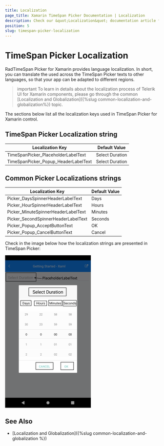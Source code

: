 ```yaml
---
title: Localization
page_title: Xamarin TimeSpan Picker Documentation | Localization
description: Check our &quot;Localization&quot; documentation article for Telerik TimeSpanPicker for Xamarin control.
position: 5
slug: timespan-picker-localization
---
```


# TimeSpan Picker Localization

RadTimeSpan Picker for Xamarin provides language localization. In short, you can translate the used across the TimeSpan Picker texts to other languages, so that your app can be adapted to different regions.

>important To learn in details about the localization process of Telerik UI for Xamarin components, please go through the common [Localization and Globalization]({%slug common-localization-and-globalization%}) topic.

The sections below list all the localization keys used in TimeSpan Picker for Xamarin control.

## TimeSpan Picker Localization string

| Localization Key | Default Value |
| -----------------| ------------- |
| TimeSpanPicker_PlaceholderLabelText  | Select Duration |
| TimeSpanPicker_Popup_HeaderLabelText  | Select Duration |

## Common Picker Localizations strings

| Localization Key | Default Value |
| -----------------| ------------- |
| Picker_DaysSpinnerHeaderLabelText  | Days |
| Picker_HourSpinnerHeaderLabelText  | Hours |
| Picker_MinuteSpinnerHeaderLabelText | Minutes |
| Picker_SecondSpinnerHeaderLabelText  | Seconds |
| Picker_Popup_AcceptButtonText  | OK |
| Picker_Popup_CancelButtonText  | Cancel |

Check in the image below how the localization strings are presented in TimeSpan Picker:

![Localization TimeSpan Picker](images/timespanpicker-localization.png)

## See Also

* [Localization and Globalization]({%slug common-localization-and-globalization %})
